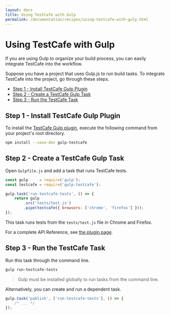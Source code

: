 ```yaml
---
layout: docs
title: Using TestCafe with Gulp
permalink: /documentation/recipes/using-testcafe-with-gulp.html
---
```

# Using TestCafe with Gulp

If you are using Gulp to organize your build process,
you can easily integrate TestCafe into the workflow.

Suppose you have a project that uses Gulp.js to run build tasks. To integrate TestCafe into the project, go through these steps.

* [Step 1 - Install TestCafe Gulp Plugin](#step-1---install-testcafe-gulp-plugin)
* [Step 2 - Create a TestCafe Gulp Task](#step-2---create-a-testcafe-gulp-task)
* [Step 3 - Run the TestCafe Task](#step-3---run-the-testcafe-task)

## Step 1 - Install TestCafe Gulp Plugin

To install the [TestCafe Gulp plugin](https://github.com/DevExpress/gulp-testcafe),
execute the following command from your project's root directory.

```sh
npm install --save-dev gulp-testcafe
```

## Step 2 - Create a TestCafe Gulp Task

Open `Gulpfile.js` and add a task that runs TestCafe tests.

```js
const gulp     = require('gulp');
const testcafe = require('gulp-testcafe');

gulp.task('run-testcafe-tests', () => {
    return gulp
        .src('tests/test.js')
        .pipe(testcafe({ browsers: ['chrome', 'firefox'] }));
});
```

This task runs tests from the `tests/test.js` file in Chrome and Firefox.

For a complete API Reference, see [the plugin page](https://github.com/DevExpress/gulp-testcafe#gulp-testcafe).

## Step 3 - Run the TestCafe Task

Run this task through the command line.

```sh
gulp run-testcafe-tests
```

> Gulp must be installed globally to run tasks from the command line.

Alternatively, you can create and run a dependent task.

```js
gulp.task('publish', ['run-testcafe-tests'], () => {
    /* ... */
});
```
